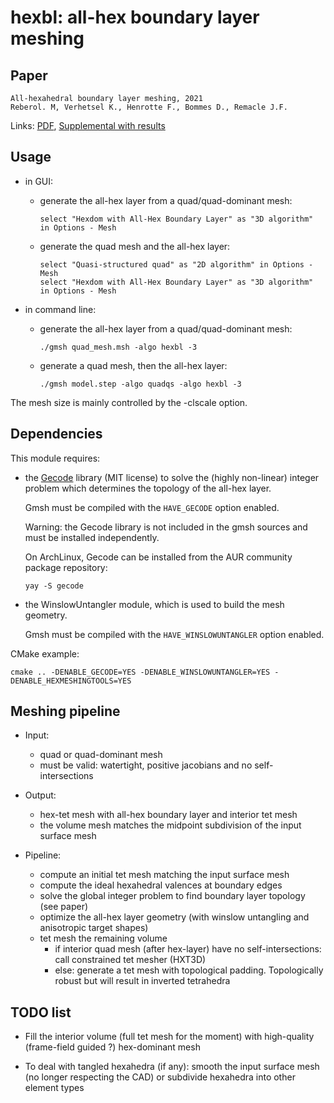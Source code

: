 # hexbl: all-hex boundary layer meshing

## Paper

    All-hexahedral boundary layer meshing, 2021
    Reberol. M, Verhetsel K., Henrotte F., Bommes D., Remacle J.F.

Links: [PDF](https://raw.githubusercontent.com/mxncr/mxncr.github.io/master/pdf/hexbl_2021.pdf),
[Supplemental with results](https://www.hextreme.eu/data/hexbl_supplemental.pdf)


## Usage

- in GUI:

  - generate the all-hex layer from a quad/quad-dominant mesh:

        select "Hexdom with All-Hex Boundary Layer" as "3D algorithm" in Options - Mesh

  - generate the quad mesh and the all-hex layer:

        select "Quasi-structured quad" as "2D algorithm" in Options - Mesh
        select "Hexdom with All-Hex Boundary Layer" as "3D algorithm" in Options - Mesh

- in command line:

  - generate the all-hex layer from a quad/quad-dominant mesh:

        ./gmsh quad_mesh.msh -algo hexbl -3

  - generate a quad mesh, then the all-hex layer:

        ./gmsh model.step -algo quadqs -algo hexbl -3

The mesh size is mainly controlled by the -clscale option.

## Dependencies

This module requires:

- the [Gecode](https://www.gecode.org/) library (MIT license) to solve the
(highly non-linear) integer problem which determines the topology of the all-hex layer.

  Gmsh must be compiled with the `HAVE_GECODE` option enabled.

  Warning: the Gecode library is not included in the gmsh sources and must be installed independently.

  On ArchLinux, Gecode can be installed from the AUR community package repository:

      yay -S gecode

- the WinslowUntangler module, which is used to build the mesh geometry.

  Gmsh must be compiled with the `HAVE_WINSLOWUNTANGLER` option enabled.

CMake example:

    cmake .. -DENABLE_GECODE=YES -DENABLE_WINSLOWUNTANGLER=YES -DENABLE_HEXMESHINGTOOLS=YES



## Meshing pipeline

- Input: 
  - quad or quad-dominant mesh 
  - must be valid: watertight, positive jacobians and no self-intersections

- Output: 
  - hex-tet mesh with all-hex boundary layer and interior tet mesh
  - the volume mesh matches the midpoint subdivision of the input surface mesh

- Pipeline:
  - compute an initial tet mesh matching the input surface mesh
  - compute the ideal hexahedral valences at boundary edges
  - solve the global integer problem to find boundary layer topology (see paper)
  - optimize the all-hex layer geometry (with winslow untangling and anisotropic target shapes)
  - tet mesh the remaining volume 
    - if interior quad mesh (after hex-layer) have no self-intersections: call constrained tet mesher (HXT3D)
    - else: generate a tet mesh with topological padding. Topologically robust but will result in inverted tetrahedra



## TODO list

- Fill the interior volume (full tet mesh for the moment) with high-quality
  (frame-field guided ?) hex-dominant mesh

- To deal with tangled hexahedra (if any): smooth the input surface mesh (no
  longer respecting the CAD) or subdivide hexahedra into other element types



